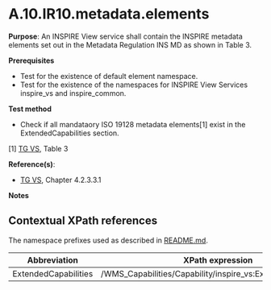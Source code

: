 # A.10.IR10.metadata.elements

**Purpose**: An INSPIRE View service shall contain the INSPIRE metadata elements set out in the Metadata Regulation INS MD as shown in Table 3.

**Prerequisites**

* Test for the existence of default element namespace.
* Test for the existence of the namespaces for INSPIRE View Services inspire_vs and inspire_common.

**Test method**

* Check if all mandataory ISO 19128 metadata elements[1] exist in the ExtendedCapabilities section.

[1] [TG VS](README.md#ref_TG_VS), Table 3

**Reference(s)**: 
* [TG VS](README.md#ref_TG_VS), Chapter 4.2.3.3.1

**Notes**

## Contextual XPath references

The namespace prefixes used as described in [README.md](README.md#namespaces).

Abbreviation                                               |  XPath expression
---------------------------------------------------------- | -------------------------------------------------------------------------
ExtendedCapabilities <a name="ExtendedCapabilities"></a>   | /WMS_Capabilities/Capability/inspire_vs:ExtendedCapabilities
